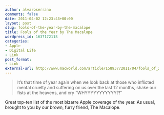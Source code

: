 ```yaml
---
author: alvaroserrano
comments: false
date: 2011-04-02 12:23:43+00:00
layout: post
slug: fools-of-the-year-by-the-macalope
title: Fools of the Year by The Macalope
wordpress_id: 1637172118
categories:
- Apple
- Digital Life
- Link
post_format:
- Link
external-url: http://www.macworld.com/article/158937/2011/04/fools_of_2011.html
---
```


<blockquote>It’s that time of year again when we look back at those who inflicted mental cruelty and suffering on us over the last 12 months, shake our fists at the heavens, and cry “WHYYYYYYYYYYY?!”</blockquote>


Great top-ten list of the most bizarre Apple coverage of the year. As usual, brought to you by our brown, furry friend, The Macalope.
